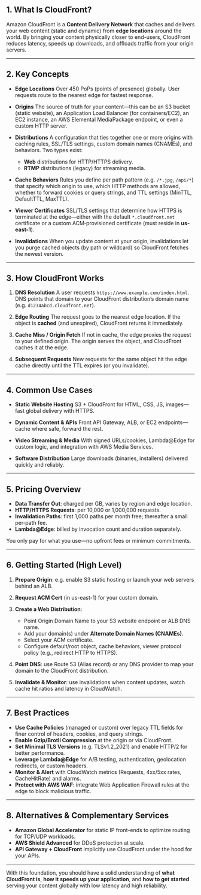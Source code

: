 ## 1. What Is CloudFront?

Amazon CloudFront is a **Content Delivery Network** that caches and delivers your web content (static and dynamic) from **edge locations** around the world. By bringing your content physically closer to end-users, CloudFront reduces latency, speeds up downloads, and offloads traffic from your origin servers.

---

## 2. Key Concepts

* **Edge Locations**
  Over 450 PoPs (points of presence) globally. User requests route to the nearest edge for fastest response.

* **Origins**
  The source of truth for your content—this can be an S3 bucket (static website), an Application Load Balancer (for containers/EC2), an EC2 instance, an AWS Elemental MediaPackage endpoint, or even a custom HTTP server.

* **Distributions**
  A configuration that ties together one or more origins with caching rules, SSL/TLS settings, custom domain names (CNAMEs), and behaviors. Two types exist:

  * **Web** distributions for HTTP/HTTPS delivery.
  * **RTMP** distributions (legacy) for streaming media.

* **Cache Behaviors**
  Rules you define per path pattern (e.g. `/*.jpg`, `/api/*`) that specify which origin to use, which HTTP methods are allowed, whether to forward cookies or query strings, and TTL settings (MinTTL, DefaultTTL, MaxTTL).

* **Viewer Certificates**
  SSL/TLS settings that determine how HTTPS is terminated at the edge—either with the default `*.cloudfront.net` certificate or a custom ACM‐provisioned certificate (must reside in **us-east-1**).

* **Invalidations**
  When you update content at your origin, invalidations let you purge cached objects (by path or wildcard) so CloudFront fetches the newest version.

---

## 3. How CloudFront Works

1. **DNS Resolution**
   A user requests `https://www.example.com/index.html`. DNS points that domain to your CloudFront distribution’s domain name (e.g. `d1234abcd.cloudfront.net`).

2. **Edge Routing**
   The request goes to the nearest edge location. If the object is **cached** (and unexpired), CloudFront returns it immediately.

3. **Cache Miss / Origin Fetch**
   If not in cache, the edge proxies the request to your defined origin. The origin serves the object, and CloudFront caches it at the edge.

4. **Subsequent Requests**
   New requests for the same object hit the edge cache directly until the TTL expires (or you invalidate).

---

## 4. Common Use Cases

* **Static Website Hosting**
  S3 + CloudFront for HTML, CSS, JS, images—fast global delivery with HTTPS.

* **Dynamic Content & APIs**
  Front API Gateway, ALB, or EC2 endpoints—cache where safe, forward the rest.

* **Video Streaming & Media**
  With signed URLs/cookies, Lambda\@Edge for custom logic, and integration with AWS Media Services.

* **Software Distribution**
  Large downloads (binaries, installers) delivered quickly and reliably.

---

## 5. Pricing Overview

* **Data Transfer Out**: charged per GB, varies by region and edge location.
* **HTTP/HTTPS Requests**: per 10,000 or 1,000,000 requests.
* **Invalidation Paths**: first 1,000 paths per month free; thereafter a small per‐path fee.
* **Lambda\@Edge**: billed by invocation count and duration separately.

You only pay for what you use—no upfront fees or minimum commitments.

---

## 6. Getting Started (High Level)

1. **Prepare Origin**: e.g. enable S3 static hosting or launch your web servers behind an ALB.
2. **Request ACM Cert** (in us-east-1) for your custom domain.
3. **Create a Web Distribution**:

   * Point Origin Domain Name to your S3 website endpoint or ALB DNS name.
   * Add your domain(s) under **Alternate Domain Names (CNAMEs)**.
   * Select your ACM certificate.
   * Configure default/root object, cache behaviors, viewer protocol policy (e.g., redirect HTTP to HTTPS).
4. **Point DNS**: use Route 53 (Alias record) or any DNS provider to map your domain to the CloudFront distribution.
5. **Invalidate & Monitor**: use invalidations when content updates, watch cache hit ratios and latency in CloudWatch.

---

## 7. Best Practices

* **Use Cache Policies** (managed or custom) over legacy TTL fields for finer control of headers, cookies, and query strings.
* **Enable Gzip/Brotli Compression** at the origin or via CloudFront.
* **Set Minimal TLS Versions** (e.g. TLSv1.2\_2021) and enable HTTP/2 for better performance.
* **Leverage Lambda\@Edge** for A/B testing, authentication, geolocation redirects, or custom headers.
* **Monitor & Alert** with CloudWatch metrics (Requests, 4xx/5xx rates, CacheHitRate) and alarms.
* **Protect with AWS WAF**: integrate Web Application Firewall rules at the edge to block malicious traffic.

---

## 8. Alternatives & Complementary Services

* **Amazon Global Accelerator** for static IP front-ends to optimize routing for TCP/UDP workloads.
* **AWS Shield Advanced** for DDoS protection at scale.
* **API Gateway + CloudFront** implicitly use CloudFront under the hood for your APIs.

---

With this foundation, you should have a solid understanding of **what CloudFront is**, **how it speeds up your application**, and **how to get started** serving your content globally with low latency and high reliability.
